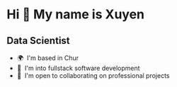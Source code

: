 Hi 👋 My name is Xuyen
======================

Data Scientist
--------------

* 🌍  I'm based in Chur
* 🧠  I'm into fullstack software development 
* 🤝  I'm open to collaborating on professional projects

